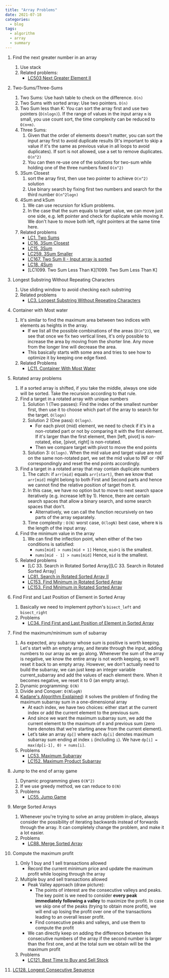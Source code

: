 ```yaml
---
title: "Array Problems"
date: 2021-07-18
categories:
  - blog
tags:
  - algorithm
  - array
  - summary
---
```


1. Find the next greater number in an array
    1. Use stack
    2. Related problems:
        * [LC503 Next Greater Element II][LC503. Next Greater Element II]

2. Two-Sums/Three-Sums
    1. Two Sums: Use hash table to check on the difference. `O(n)`
    2. Two Sums with sorted array: Use two pointers. `O(n)`
    3. Two Sum less than K: You can sort the array first and use two pointers (`O(nlogn)`). If the range of values in the input array `m` is small, you use count sort, the time complexity can be reduced to `O(n+m)`.
    3. Three Sums:
        1. Given that the order of elements doesn't matter, you can sort the input array first to avoid duplicate results (It's important to skip a value if it's the same as previous value in all loops to avoid duplicates). If sort is not allowed, use a set to remove duplicates. `O(n^2)`
        2. You can then re-use one of the solutions for two-sum while holding one of the three numbers fixed `O(n^2)`
    4. 3Sum Closest
        1. sort the array first, then use two pointer to achieve `O(n^2)` solution
        2. Use binary search by fixing first two numbers and search for the third number `O(n^2logn)`
    5. 4Sum and kSum
        1. We can use recursion for kSum problems.
        2. In the case that the sum equals to target value, we can move just one side, e.g. left pointer and check for duplicate while moving it. We don't have to move both left, right pointers at the same time here.
    6. Related problems
        * [LC1. Two Sums][LC1. Two Sums]
        * [LC16. 3Sum Closest][LC16. 3Sum Closest]
        * [LC15. 3Sum][LC15. 3Sum]
        * [LC259. 3Sum Smaller][LC259. 3Sum Smaller]
        * [LC167. Two Sum II - Input array is sorted][LC167. Two Sum II - Input array is sorted]
        * [LC18. 4Sum][LC18. 4Sum]
        * [LC1099. Two Sum Less Than K][1099. Two Sum Less Than K]
    

3. Longest Substring Without Repeating Characters
    1. Use sliding window to avoid checking each substring
    2. Related problems
        * [LC3. Longest Substring Without Repeating Characters][LC3. Longest Substring Without Repeating Characters]

4. Container with Most water
    1. It's similar to find the maximum area between two indices with elements as heights in the array.
        * If we list all the possible combinations of the areas (`O(n^2)`), we see that once we fix two vertical lines, it's only possible to increase the area by moving from the shorter line. Any move from the longer line will decrease the area.
        * This basically starts with some area and tries to see how to optimize it by keeping one edge fixed.
    2. Related Problems
        * [LC11. Container With Most Water][LC11. Container With Most Water]


5. Rotated array problems
    1. If a sorted array is shifted, if you take the middle, always one side will be sorted. Take the recursion according to that rule.
    2. Find a target in a rotated array with unique numbers
        1. Solution 1 (Two passes): Find the index of the smallest number first, then use it to choose which part of the array to search for the target. `O(logn)`
        2. Solution 2 (One pass): `O(logn)`.
            * For each pivot (mid) element, we need to check if it's in a non-rotated part or not by comparing it with the first element. If it's larger than the first element, then [left, pivot] is non-rotated, else, [pivot, right] is non-rotated.
            * Then we compare target with pivot to move the end points
        3. Solution 3: `O(logn)`. When the mid value and target value are not on the same non-rotated part, we set the mid value to INF or -INF correspondingly and reset the end points accordingly. 
    3. Find a target in a rotated array that may contain duplicate numbers
        1. The catch: if `arr[mid]` equals `arr[start]`, then we know that `arr[mid]` might belong to both First and Second parts and hence we cannot find the relative position of target from it.
        2. In this case, we have no option but to move to next search space iteratively (e.g. increase left by 1). Hence, there are certain search spaces that allow a binary search, and some search spaces that don't.
            * Alternatively, we can call the function recursively on two parts of the array separately.
        3. Time complexity : `O(N)` worst case, `O(logN)` best case, where `N` is the length of the input array.
    4. Find the minimum value in the array
        1. We can find the inflection point, when either of the two conditions is satisfied:
            * `nums[mid] > nums[mid + 1]` Hence, `mid+1` is the smallest.
            * `nums[mid - 1] > nums[mid]` Hence, `mid` is the smallest.
    5. Related problems
        * [LC 33. Search in Rotated Sorted Array][LC 33. Search in Rotated Sorted Array]
        * [LC81. Search in Rotated Sorted Array II][LC81. Search in Rotated Sorted Array II]
        * [LC153. Find Minimum in Rotated Sorted Array][LC153. Find Minimum in Rotated Sorted Array]
        * [LC153. Find Minimum in Rotated Sorted Array][LC153. Find Minimum in Rotated Sorted Array]


6. Find First and Last Position of Element in Sorted Array
    1. Basically we need to implement python's `bisect_left` and `bisect_right`
    2. Problems
        * [LC34. Find First and Last Position of Element in Sorted Array][LC34. Find First and Last Position of Element in Sorted Array]

7. Find the maximum/minimum sum of subarray
    1. As expected, any subarray whose sum is positive is worth keeping. Let's start with an empty array, and iterate through the input, adding numbers to our array as we go along. Whenever the sum of the array is negative, we know the entire array is not worth keeping, so we'll reset it back to an empty array. However, we don't actually need to build the subarray, we can just keep an integer variable current_subarray and add the values of each element there. When it becomes negative, we reset it to 0 (an empty array).
    2. Dynamic programming: `O(N)`
    3. Divide and Conquer: `O(NlogN)`
    4. [Kadane's Algorithm Explained][Kadane's Algorithm Explained]: it solves the problem of finding the maximum subarray sum in a one-dimensional array
        * At each index, we have two choices: either start at the current index or add the current element to the previous sum.
        * And since we want the maximum subarray sum, we add the current element to the maximum of `0` and previous sum (zero here denotes that we’re starting anew from the current element).
        * Let’s take an array `dp[]` where each `dp[i]` denotes maximum subarray sum ending at index `i` (including `i`). We have `dp[i] = max(dp[i-1], 0) + nums[i]`.
    4. Problems
        * [LC53. Maximum Subarray][LC53. Maximum Subarray]
        * [LC152. Maximum Product Subarray][LC152. Maximum Product Subarray]

8. Jump to the end of array game
    1. Dynamic programming gives `O(N^2)`
    2. If we use greedy method, we can reduce to `O(N)`
    3. Problems
        * [LC55. Jump Game][LC55. Jump Game]

9. Merge Sorted Arrays
    1. Whenever you're trying to solve an array problem in-place, always consider the possibility of iterating backwards instead of forwards through the array. It can completely change the problem, and make it a lot easier.
    2. Problems
        * [LC88. Merge Sorted Array][LC88. Merge Sorted Array]

10. Compute the maximum profit
    1. Only 1 buy and 1 sell transactions allowed
        * Record the current minimum price and update the maximum profit while looping through the array
    2. Multiple buy and sell transactions allowed
        * Peak Valley approach (draw picture): 
            * The points of interest are the consecutive valleys and peaks. The key point is we need to consider **every peak immediately following a valley** to maximize the profit. In case we skip one of the peaks (trying to obtain more profit), we will end up losing the profit over one of the transactions leading to an overall lesser profit.
            * Find consecutive peaks and valleys, and use them to compute the profit
        * We can directly keep on adding the difference between the consecutive numbers of the array if the second number is larger than the first one, and at the total sum we obtain will be the maximum profit
    3. Problems
        * [LC121. Best Time to Buy and Sell Stock][LC121. Best Time to Buy and Sell Stock]


11. [LC128. Longest Consecutive Sequence][LC128. Longest Consecutive Sequence]



[LC503. Next Greater Element II]: https://leetcode.com/problems/next-greater-element-ii/
[LC1. Two Sums]: https://leetcode.com/problems/two-sum/
[LC3. Longest Substring Without Repeating Characters]: https://leetcode.com/problems/longest-substring-without-repeating-characters/
[LC11. Container With Most Water]: https://leetcode.com/problems/container-with-most-water/
[LC16. 3Sum Closest]: https://leetcode.com/problems/3sum-closest/
[LC15. 3Sum]: https://leetcode.com/problems/3sum/
[LC259. 3Sum Smaller]: https://leetcode.com/problems/3sum-smaller/
[LC167. Two Sum II - Input array is sorted]: https://leetcode.com/problems/two-sum-ii-input-array-is-sorted/
[LC18. 4Sum]: https://leetcode.com/problems/4sum/  
[LC1099. Two Sum Less Than K]: https://leetcode.com/problems/two-sum-less-than-k/
[LC33. Search in Rotated Sorted Array]: https://leetcode.com/problems/search-in-rotated-sorted-array/
[LC81. Search in Rotated Sorted Array II]: https://leetcode.com/problems/search-in-rotated-sorted-array-ii/
[LC153. Find Minimum in Rotated Sorted Array]: https://leetcode.com/problems/find-minimum-in-rotated-sorted-array/
[LC34. Find First and Last Position of Element in Sorted Array]: https://leetcode.com/problems/find-first-and-last-position-of-element-in-sorted-array/
[LC53. Maximum Subarray]: https://leetcode.com/problems/maximum-subarray/
[LC55. Jump Game]: https://leetcode.com/problems/jump-game/
[LC88. Merge Sorted Array]: https://leetcode.com/problems/merge-sorted-array/
[LC121. Best Time to Buy and Sell Stock]: https://leetcode.com/problems/best-time-to-buy-and-sell-stock/
[1D Kadane Algorithm]: https://en.wikipedia.org/wiki/Maximum_subarray_problem
[Kadane's Algorithm Explained]: https://hackernoon.com/kadanes-algorithm-explained-50316f4fd8a6
[LC128. Longest Consecutive Sequence]: https://leetcode.com/problems/longest-consecutive-sequence/
[LC152. Maximum Product Subarray]: https://leetcode.com/problems/maximum-product-subarray/
[LC153. Find Minimum in Rotated Sorted Array]: https://leetcode.com/problems/find-minimum-in-rotated-sorted-array/